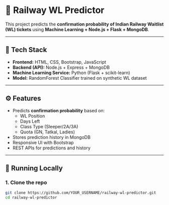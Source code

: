 # 🚂 Railway WL Predictor

This project predicts the **confirmation probability of Indian Railway Waitlist (WL) tickets** using **Machine Learning + Node.js + Flask + MongoDB**.

---

## 🔧 Tech Stack
- **Frontend:** HTML, CSS, Bootstrap, JavaScript
- **Backend (API):** Node.js + Express + MongoDB
- **Machine Learning Service:** Python (Flask + scikit-learn)
- **Model:** RandomForest Classifier trained on synthetic WL dataset

---

## ⚙️ Features
- Predicts **confirmation probability** based on:
  - WL Position
  - Days Left
  - Class Type (Sleeper/2A/3A)
  - Quota (GN, Tatkal, Ladies)
- Stores prediction history in MongoDB
- Responsive UI with Bootstrap
- REST APIs for predictions and history

---

## 🚀 Running Locally

### 1. Clone the repo
```bash
git clone https://github.com/YOUR_USERNAME/railway-wl-predictor.git
cd railway-wl-predictor
